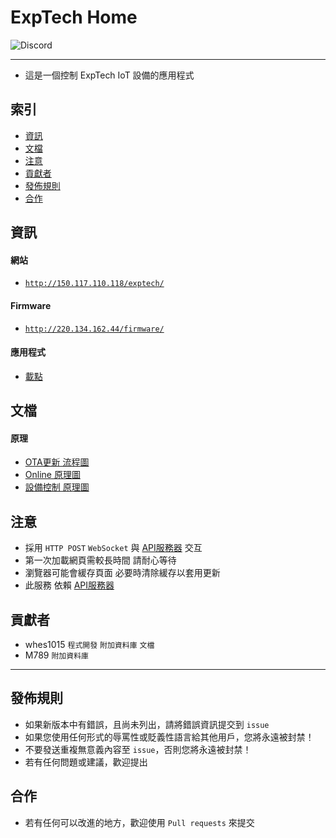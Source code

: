 # ExpTech Home
<img alt="Discord" src="https://img.shields.io/discord/926545182407688273">

------

- 這是一個控制 ExpTech IoT 設備的應用程式

## 索引
- [資訊](#資訊)
- [文檔](#文檔)
- [注意](#注意)
- [貢獻者](#貢獻者)
- [發佈規則](#發佈規則)
- [合作](#合作)

## 資訊
#### 網站
- [`http://150.117.110.118/exptech/`](http://150.117.110.118/exptech/)
#### Firmware
- [`http://220.134.162.44/firmware/`](http://220.134.162.44/firmware/)
#### 應用程式
- [載點](https://github.com/ExpTechTW/ExpTech-Home/releases)

## 文檔
#### 原理
- [OTA更新 流程圖](https://raw.githubusercontent.com/ExpTechTW/API/%E4%B8%BB%E8%A6%81%E7%9A%84-(main)/image/Device/OTA%E5%8E%9F%E7%90%86%E5%9C%96.png)
- [Online 原理圖](https://raw.githubusercontent.com/ExpTechTW/API/%E4%B8%BB%E8%A6%81%E7%9A%84-(main)/image/Device/Online%E5%8E%9F%E7%90%86%E5%9C%96.png)
- [設備控制 原理圖](https://raw.githubusercontent.com/ExpTechTW/API/%E4%B8%BB%E8%A6%81%E7%9A%84-(main)/image/Device/Control%E5%8E%9F%E7%90%86%E5%9C%96.png)

## 注意
- 採用 `HTTP POST` `WebSocket` 與 [API服務器](https://github.com/ExpTechTW/API) 交互
- 第一次加載網頁需較長時間 請耐心等待
- 瀏覽器可能會緩存頁面 必要時清除緩存以套用更新
- 此服務 依賴 [API服務器](https://github.com/ExpTechTW/API)

## 貢獻者
- whes1015 `程式開發` `附加資料庫` `文檔`
- M789 `附加資料庫`

------

## 發佈規則
- 如果新版本中有錯誤，且尚未列出，請將錯誤資訊提交到 ```issue```
- 如果您使用任何形式的辱罵性或貶義性語言給其他用戶，您將永遠被封禁！
- 不要發送重複無意義內容至 ```issue```，否則您將永遠被封禁！
- 若有任何問題或建議，歡迎提出

## 合作
- 若有任何可以改進的地方，歡迎使用 ```Pull requests``` 來提交
